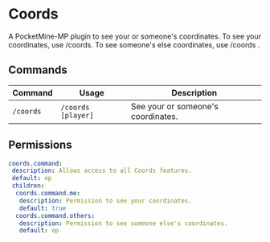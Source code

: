 # Coords

A PocketMine-MP plugin to see your or someone's coordinates. To see your coordinates, use /coords. To see someone's else coordinates, use /coords <player>.
## Commands
| Command | Usage | Description |
| ------- | ----- | ----------- |
| `/coords` | `/coords [player]` | See your or someone's coordinates.
## Permissions
```yml
coords.command:
 description: Allows access to all Coords features.
 default: op
 children:
  coords.command.me:
   description: Permission to see your coordinates.
   default: true
  coords.command.others:
   description: Permission to see someone else's coordinates.
   default: op
 ```

